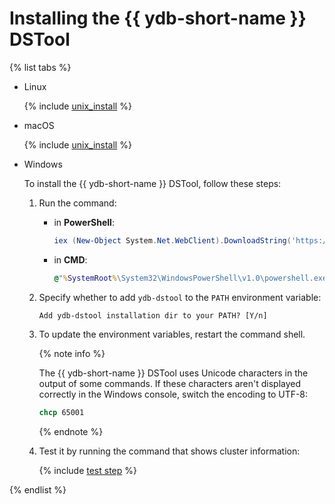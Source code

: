 # Installing the {{ ydb-short-name }} DSTool

<!-- markdownlint-disable blanks-around-fences -->

{% list tabs %}

- Linux

    {% include  [unix_install](./_includes/unix_install.md) %}

- macOS

    {% include  [unix_install](./_includes/unix_install.md) %}

- Windows

    To install the {{ ydb-short-name }} DSTool, follow these steps:

    1. Run the command:

        - in **PowerShell**:

            ```powershell
            iex (New-Object System.Net.WebClient).DownloadString('https://install.ydb.tech/dstool-windows1')
            ```

        - in **CMD**:

            ```cmd
            @"%SystemRoot%\System32\WindowsPowerShell\v1.0\powershell.exe" -Command "iex ((New-Object System.Net.WebClient).DownloadString('https://install.ydb.tech/dstool-windows'))"
            ```

    1. Specify whether to add `ydb-dstool` to the `PATH` environment variable:

        ```text
        Add ydb-dstool installation dir to your PATH? [Y/n]
        ```

    1. To update the environment variables, restart the command shell.

        {% note info %}

        The {{ ydb-short-name }} DSTool uses Unicode characters in the output of some commands. If these characters aren't displayed correctly in the Windows console, switch the encoding to UTF-8:

        ```cmd
        chcp 65001
        ```

        {% endnote %}

    1. Test it by running the command that shows cluster information:

        {% include [test step](./_includes/test.md) %}

{% endlist %}

